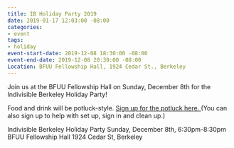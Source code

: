 ```yaml
---
title: IB Holiday Party 2019
date: 2019-01-17 12:03:00 -08:00
categories:
- event
tags:
- holiday
event-start-date: 2019-12-08 18:30:00 -08:00
event-end-date: 2019-12-08 20:30:00 -08:00
Location: BFUU Fellowship Hall, 1924 Cedar St., Berkeley
---
```


Join us at the BFUU Fellowship Hall on Sunday, December 8th for the Indivisible Berkeley Holiday Party!

Food and drink will be potluck-style. [Sign up for the potluck here. ](https://www.signupgenius.com/go/70a084ca9a82aa1fe3-third)(You can also sign up to help with set up, sign in and clean up.)

Indivisible Berkeley Holiday Party
Sunday, December 8th, 6:30pm-8:30pm
BFUU Fellowship Hall
1924 Cedar St, Berkeley